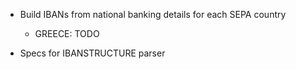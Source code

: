 - Build IBANs from national banking details for each SEPA country
  - GREECE: TODO

- Specs for IBANSTRUCTURE parser
